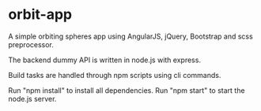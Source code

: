 # orbit-app
A simple orbiting spheres app using AngularJS, jQuery, Bootstrap and scss preprocessor.

The backend dummy API is written in node.js with express.

Build tasks are handled through npm scripts using cli commands.

Run "npm install" to install all dependencies. Run "npm start" to start the node.js server.